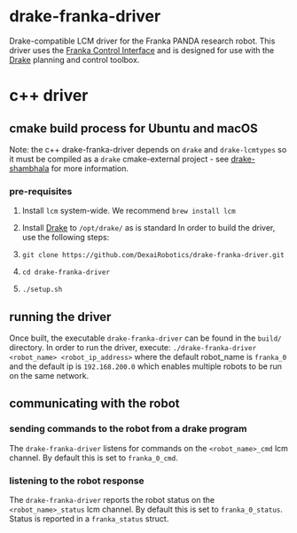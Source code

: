 # drake-franka-driver
Drake-compatible LCM driver for the Franka PANDA research robot. This driver uses the [Franka Control Interface](https://frankaemika.github.io/docs/) and is designed for use with the [Drake](https://drake.mit.edu/) planning and control toolbox. 
# c++ driver
## cmake build process for Ubuntu and macOS
Note: the c++ drake-franka-driver depends on `drake` and `drake-lcmtypes` so it must be compiled as a `drake` cmake-external project - see [drake-shambhala](https://github.com/RobotLocomotion/drake-shambhala) for more information. 
### pre-requisites
1. Install `lcm` system-wide. We recommend `brew install lcm`
2. Install [Drake](https://drake.mit.edu/) to `/opt/drake/` as is standard 
In order to build the driver, use the following steps:

2. `git clone https://github.com/DexaiRobotics/drake-franka-driver.git`
3. `cd drake-franka-driver`
4. `./setup.sh`
## running the driver
Once built, the executable `drake-franka-driver` can be found in the `build/` directory. In order to run the driver, execute:
`./drake-franka-driver <robot_name> <robot_ip_address>` 
where the default robot_name is `franka_0` and the default ip is `192.168.200.0` which enables multiple robots to be run on the same network. 
## communicating with the robot
### sending commands to the robot from a drake program
The `drake-franka-driver` listens for commands on the `<robot_name>_cmd` lcm channel. By default this is set to `franka_0_cmd`.
### listening to the robot response
The `drake-franka-driver` reports the robot status on the `<robot_name>_status` lcm channel. By default this is set to `franka_0_status`. Status is reported in a `franka_status` struct.
